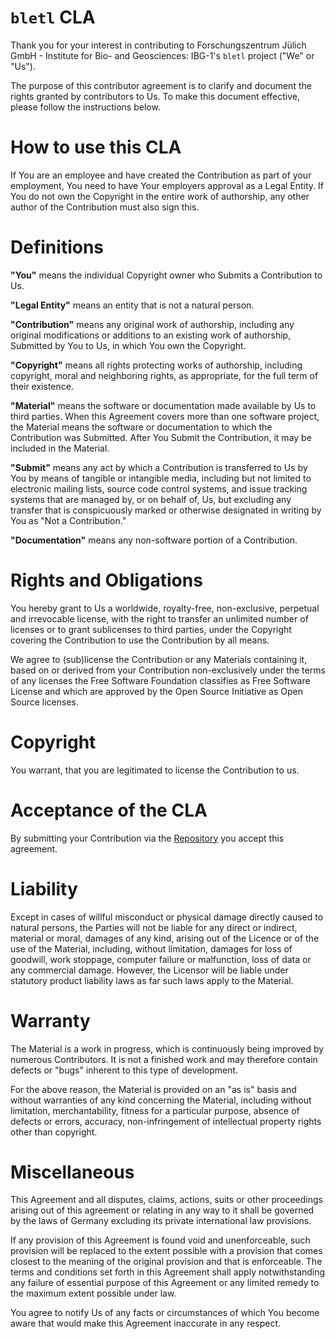 # `bletl` CLA

Thank you for your interest in contributing to Forschungszentrum Jülich GmbH - Institute for Bio- and Geosciences: IBG-1's `bletl` project ("We" or "Us").

The purpose of this contributor agreement is to clarify and document the rights granted by contributors to Us.
To make this document effective, please follow the instructions below.

# How to use this CLA

If You are an employee and have created the Contribution as part of your employment, You need to have Your employers approval as a Legal Entity.
If You do not own the Copyright in the entire work of authorship, any other author of the Contribution must also sign this.

# Definitions

**"You"** means the individual Copyright owner who Submits a Contribution to Us.

**"Legal Entity"** means an entity that is not a natural person.

**"Contribution"** means any original work of authorship, including any original modifications or additions to an existing work of authorship, Submitted by You to Us, in which You own the Copyright.

**"Copyright"** means all rights protecting works of authorship, including copyright, moral and neighboring rights, as appropriate, for the full term of their existence.

**"Material"** means the software or documentation made available by Us to third parties.
When this Agreement covers more than one software project, the Material means the software or documentation to which the Contribution was Submitted.
After You Submit the Contribution, it may be included in the Material.

**"Submit"** means any act by which a Contribution is transferred to Us by You by means of tangible or intangible media, including but not limited to electronic mailing lists, source code control systems, and issue tracking systems that are managed by, or on behalf of, Us, but excluding any transfer that is conspicuously marked or otherwise designated in writing by You as "Not a Contribution."

**"Documentation"** means any non-software portion of a Contribution.

# Rights and Obligations

You hereby grant to Us a worldwide, royalty-free, non-exclusive, perpetual and irrevocable license, with the right to transfer an unlimited number of licenses or to grant sublicenses to third parties, under the Copyright covering the Contribution to use the Contribution by all means.

We agree to (sub)license the Contribution or any Materials containing it, based on or derived from your Contribution non-exclusively under the terms of any licenses the Free Software Foundation classifies as Free Software License and which are approved by the Open Source Initiative as Open Source licenses.

# Copyright

You warrant, that you are legitimated to license the Contribution to us.

# Acceptance of the CLA

By submitting your Contribution via the [Repository](https://github.com/jubiotech/bletl) you accept this agreement.


# Liability

Except in cases of willful misconduct or physical damage directly caused to natural persons, the Parties will not be liable for any direct or indirect, material or moral, damages of any kind, arising out of the Licence or of the use of the Material, including, without limitation, damages for loss of goodwill, work stoppage, computer failure or malfunction, loss of data or any commercial damage.
However, the Licensor will be liable under statutory product liability laws as far such laws apply to the Material.

# Warranty

The Material is a work in progress, which is continuously being improved by numerous Contributors.
It is not a finished work and may therefore contain defects or "bugs" inherent to this type of development.

For the above reason, the Material is provided on an "as is" basis and without warranties of any kind concerning the Material, including without limitation,
merchantability, fitness for a particular purpose, absence of defects or errors, accuracy, non-infringement of intellectual property rights other than copyright.

# Miscellaneous

This Agreement and all disputes, claims, actions, suits or other proceedings arising out of this agreement or relating in any way to it shall be governed by the laws of Germany excluding its private international law provisions.

If any provision of this Agreement is found void and unenforceable, such provision will be replaced to the extent possible with a provision that comes closest to the meaning of the original provision and that is enforceable.
The terms and conditions set forth in this Agreement shall apply notwithstanding any failure of essential purpose of this Agreement or any limited remedy to the maximum extent possible under law.

You agree to notify Us of any facts or circumstances of which You become aware that would make this Agreement inaccurate in any respect.
